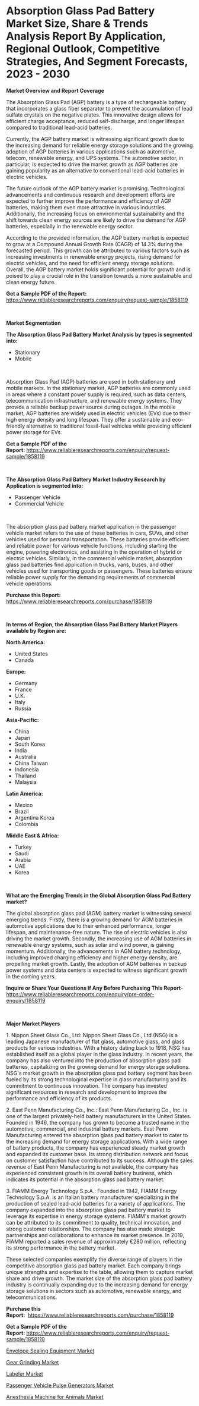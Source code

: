<p><h1>Absorption Glass Pad Battery Market Size, Share & Trends Analysis Report By Application, Regional Outlook, Competitive Strategies, And Segment Forecasts, 2023 - 2030</h1></p><p><strong>Market Overview and Report Coverage</strong></p>
<p><p>The Absorption Glass Pad (AGP) battery is a type of rechargeable battery that incorporates a glass fiber separator to prevent the accumulation of lead sulfate crystals on the negative plates. This innovative design allows for efficient charge acceptance, reduced self-discharge, and longer lifespan compared to traditional lead-acid batteries.</p><p>Currently, the AGP battery market is witnessing significant growth due to the increasing demand for reliable energy storage solutions and the growing adoption of AGP batteries in various applications such as automotive, telecom, renewable energy, and UPS systems. The automotive sector, in particular, is expected to drive the market growth as AGP batteries are gaining popularity as an alternative to conventional lead-acid batteries in electric vehicles.</p><p>The future outlook of the AGP battery market is promising. Technological advancements and continuous research and development efforts are expected to further improve the performance and efficiency of AGP batteries, making them even more attractive in various industries. Additionally, the increasing focus on environmental sustainability and the shift towards clean energy sources are likely to drive the demand for AGP batteries, especially in the renewable energy sector.</p><p>According to the provided information, the AGP battery market is expected to grow at a Compound Annual Growth Rate (CAGR) of 14.3% during the forecasted period. This growth can be attributed to various factors such as increasing investments in renewable energy projects, rising demand for electric vehicles, and the need for efficient energy storage solutions. Overall, the AGP battery market holds significant potential for growth and is poised to play a crucial role in the transition towards a more sustainable and clean energy future.</p></p>
<p><strong>Get a Sample PDF of the Report:</strong> <a href="https://www.reliableresearchreports.com/enquiry/request-sample/1858119">https://www.reliableresearchreports.com/enquiry/request-sample/1858119</a></p>
<p>&nbsp;</p>
<p><strong>Market Segmentation</strong></p>
<p><strong>The Absorption Glass Pad Battery Market Analysis by types is segmented into:</strong></p>
<p><ul><li>Stationary</li><li>Mobile</li></ul></p>
<p>&nbsp;</p>
<p><p>Absorption Glass Pad (AGP) batteries are used in both stationary and mobile markets. In the stationary market, AGP batteries are commonly used in areas where a constant power supply is required, such as data centers, telecommunication infrastructure, and renewable energy systems. They provide a reliable backup power source during outages. In the mobile market, AGP batteries are widely used in electric vehicles (EVs) due to their high energy density and long lifespan. They offer a sustainable and eco-friendly alternative to traditional fossil-fuel vehicles while providing efficient power storage for EVs.</p></p>
<p><strong>Get a Sample PDF of the Report:</strong>&nbsp;<a href="https://www.reliableresearchreports.com/enquiry/request-sample/1858119">https://www.reliableresearchreports.com/enquiry/request-sample/1858119</a></p>
<p>&nbsp;</p>
<p><strong>The Absorption Glass Pad Battery Market Industry Research by Application is segmented into:</strong></p>
<p><ul><li>Passenger Vehicle</li><li>Commercial Vehicle</li></ul></p>
<p>&nbsp;</p>
<p><p>The absorption glass pad battery market application in the passenger vehicle market refers to the use of these batteries in cars, SUVs, and other vehicles used for personal transportation. These batteries provide efficient and reliable power for various vehicle functions, including starting the engine, powering electronics, and assisting in the operation of hybrid or electric vehicles. Similarly, in the commercial vehicle market, absorption glass pad batteries find application in trucks, vans, buses, and other vehicles used for transporting goods or passengers. These batteries ensure reliable power supply for the demanding requirements of commercial vehicle operations.</p></p>
<p><strong>Purchase this Report:</strong>&nbsp; <a href="https://www.reliableresearchreports.com/purchase/1858119">https://www.reliableresearchreports.com/purchase/1858119</a></p>
<p>&nbsp;</p>
<p><strong>In terms of Region, the Absorption Glass Pad Battery Market Players available by Region are:</strong></p>
<p>
    <p> <strong> North America: </strong>
        <ul>
            <li>United States</li>
            <li>Canada</li>
        </ul>
        </p> 
    <p> <strong> Europe: </strong>
        <ul>
            <li>Germany</li>
            <li>France</li>
            <li>U.K.</li>
            <li>Italy</li>
            <li>Russia</li>
        </ul>
        </p> 
    <p> <strong> Asia-Pacific: </strong>
        <ul>
            <li>China</li>
            <li>Japan</li>
            <li>South Korea</li>
            <li>India</li>
            <li>Australia</li>
            <li>China Taiwan</li>
            <li>Indonesia</li>
            <li>Thailand</li>
            <li>Malaysia</li>
        </ul>
        </p> 
    <p> <strong> Latin America: </strong>
        <ul>
            <li>Mexico</li>
            <li>Brazil</li>
            <li>Argentina Korea</li>
            <li>Colombia</li>
        </ul>
        </p> 
    <p> <strong> Middle East & Africa: </strong>
        <ul>
            <li>Turkey</li>
            <li>Saudi</li>
            <li>Arabia</li>
            <li>UAE</li>
            <li>Korea</li>
        </ul>
    </p>
    </p>
<p>&nbsp;</p>
<p><strong>What are the Emerging Trends in the Global Absorption Glass Pad Battery market?</strong></p>
<p><p>The global absorption glass pad (AGM) battery market is witnessing several emerging trends. Firstly, there is a growing demand for AGM batteries in automotive applications due to their enhanced performance, longer lifespan, and maintenance-free nature. The rise of electric vehicles is also driving the market growth. Secondly, the increasing use of AGM batteries in renewable energy systems, such as solar and wind power, is gaining momentum. Additionally, the advancements in AGM battery technology, including improved charging efficiency and higher energy density, are propelling market growth. Lastly, the adoption of AGM batteries in backup power systems and data centers is expected to witness significant growth in the coming years.</p></p>
<p><strong>Inquire or Share Your Questions If Any Before Purchasing This Report</strong>- <a href="https://www.reliableresearchreports.com/enquiry/pre-order-enquiry/1858119">https://www.reliableresearchreports.com/enquiry/pre-order-enquiry/1858119</a></p>
<p>&nbsp;</p>
<p><strong>Major Market Players</strong></p>
<p><p>1. Nippon Sheet Glass Co., Ltd: Nippon Sheet Glass Co., Ltd (NSG) is a leading Japanese manufacturer of flat glass, automotive glass, and glass products for various industries. With a history dating back to 1918, NSG has established itself as a global player in the glass industry. In recent years, the company has also ventured into the production of absorption glass pad batteries, capitalizing on the growing demand for energy storage solutions. NSG's market growth in the absorption glass pad battery segment has been fueled by its strong technological expertise in glass manufacturing and its commitment to continuous innovation. The company has invested significant resources in research and development to improve the performance and efficiency of its products.</p><p>2. East Penn Manufacturing Co., Inc.: East Penn Manufacturing Co., Inc. is one of the largest privately-held battery manufacturers in the United States. Founded in 1946, the company has grown to become a trusted name in the automotive, commercial, and industrial battery markets. East Penn Manufacturing entered the absorption glass pad battery market to cater to the increasing demand for energy storage applications. With a wide range of battery products, the company has experienced steady market growth and expanded its customer base. Its strong distribution network and focus on customer satisfaction have contributed to its success. Although the sales revenue of East Penn Manufacturing is not available, the company has experienced consistent growth in its overall battery business, which indicates its potential in the absorption glass pad battery market.</p><p>3. FIAMM Energy Technology S.p.A.: Founded in 1942, FIAMM Energy Technology S.p.A. is an Italian battery manufacturer specializing in the production of sealed lead-acid batteries for a variety of applications. The company expanded into the absorption glass pad battery market to leverage its expertise in energy storage systems. FIAMM's market growth can be attributed to its commitment to quality, technical innovation, and strong customer relationships. The company has also made strategic partnerships and collaborations to enhance its market presence. In 2019, FIAMM reported a sales revenue of approximately €280 million, reflecting its strong performance in the battery market.</p><p>These selected companies exemplify the diverse range of players in the competitive absorption glass pad battery market. Each company brings unique strengths and expertise to the table, allowing them to capture market share and drive growth. The market size of the absorption glass pad battery industry is continually expanding due to the increasing demand for energy storage solutions in sectors such as automotive, renewable energy, and telecommunications.</p></p>
<p><strong>Purchase this Report:</strong>&nbsp;&nbsp;<a href="https://www.reliableresearchreports.com/purchase/1858119">https://www.reliableresearchreports.com/purchase/1858119</a></p>
<p></p>
<p><strong>Get a Sample PDF of the Report:</strong>&nbsp;<a href="https://www.reliableresearchreports.com/enquiry/request-sample/1858119">https://www.reliableresearchreports.com/enquiry/request-sample/1858119</a></p>
<p><p><a href="https://www.linkedin.com/pulse/envelope-sealing-equipment-market-size-share-global-analysis-njzze/">Envelope Sealing Equipment Market</a></p><p><a href="https://medium.com/@ardithlynch1906/gear-grinding-market-trends-and-market-analysis-forecasted-for-period-2023-2030-0ff0c9dab538">Gear Grinding Market</a></p><p><a href="https://medium.com/@clayreinger/labeler-market-research-report-its-history-and-forecast-2023-to-2030-aa12e2f1864c">Labeler Market</a></p><p><a href="https://github.com/lbird53714/Market-Research-Report-List-1/blob/main/passenger-vehicle-pulse-generators-market.md">Passenger Vehicle Pulse Generators Market</a></p><p><a href="https://www.linkedin.com/pulse/anesthesia-machine-animals-market-research-report-unlocks-1cdze/">Anesthesia Machine for Animals Market</a></p></p>